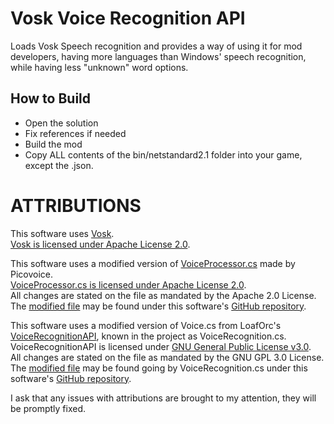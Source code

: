 # Vosk Voice Recognition API
Loads Vosk Speech recognition and provides a way of using it for mod developers, having more languages than Windows' speech recognition, while having less "unknown" word options.

## How to Build
- Open the solution
- Fix references if needed
- Build the mod
- Copy ALL contents of the bin/netstandard2.1 folder into your game, except the .json.

# ATTRIBUTIONS

This software uses [Vosk](https://alphacephei.com/vosk/).  
[Vosk is licensed under Apache License 2.0](https://github.com/alphacep/vosk-api/blob/master/COPYING).  

This software uses a modified version of [VoiceProcessor.cs](https://github.com/Picovoice/unity-voice-processor/blob/main/Assets/UnityVoiceProcessor/VoiceProcessor.cs) made by Picovoice.  
[VoiceProcessor.cs is licensed under Apache License 2.0](https://github.com/Picovoice/unity-voice-processor/blob/main/Assets/UnityVoiceProcessor/LICENSE).  
All changes are stated on the file as mandated by the Apache 2.0 License. The [modified file](https://github.com/NotestQ/VoskVoiceRecognitionAPI/blob/main/VoiceProcessor.cs) may be found under this software's [GitHub repository](https://github.com/NotestQ/VoskVoiceRecognitionAPI).  

This software uses a modified version of Voice.cs from LoafOrc's [VoiceRecognitionAPI](https://github.com/LoafOrc/VoiceRecognitionAPI/blob/main/Voice.cs), known in the project as VoiceRecognition.cs.  
VoiceRecognitionAPI is licensed under [GNU General Public License v3.0](https://github.com/LoafOrc/VoiceRecognitionAPI/blob/main/LICENSE).  
All changes are stated on the file as mandated by the GNU GPL 3.0 License. The [modified file](https://github.com/NotestQ/VoskVoiceRecognitionAPI/blob/main/VoiceRecognition.cs) may be found going by VoiceRecognition.cs under this software's [GitHub repository](https://github.com/NotestQ/VoskVoiceRecognitionAPI).  

I ask that any issues with attributions are brought to my attention, they will be promptly fixed.  
